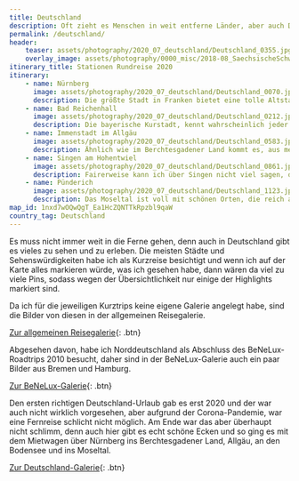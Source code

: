 ```yaml
---
title: Deutschland
description: Oft zieht es Menschen in weit entferne Länder, aber auch Deutschland hat etliches zu bieten. Hier findest du meine Tipps für das Heimatland.
permalink: /deutschland/
header:
    teaser: assets/photography/2020_07_deutschland/Deutschland_0355.jpg
    overlay_image: assets/photography/0000_misc/2018-08_SaechsischeSchweiz_069.jpg
itinerary_title: Stationen Rundreise 2020
itinerary:
    - name: Nürnberg
      image: assets/photography/2020_07_deutschland/Deutschland_0070.jpg
      description: Die größte Stadt in Franken bietet eine tolle Altstadt mit vielen sehenswerten Kirchen, einem schönen Handwerkerhof und einer beeindruckenden Burg, die hoch oben über der Stadt thront. Insgesamt muss ich aber sagen, dass mir kleinere Städte im Umkreis, wie Bamberg oder Rothenburg ob der Tauber, besser gefallen haben. Einen Besuch ist Nürnberg aber auf jeden Fall wert.
    - name: Bad Reichenhall
      image: assets/photography/2020_07_deutschland/Deutschland_0212.jpg
      description: Die bayerische Kurstadt, kennt wahrscheinlich jeder von einer Salzmarke, weswegen es im Umkreis auch etliches rund um die Salzgewinnung zu besichtigen gibt. Aus meiner Sicht ist jedoch das wirkliche Highlight die umliegende Natur im Berchtesgadener Land, wie dem Königssee, dem Ramsauer Malerweg oder der Almbachklamm, die man von dort aus relativ leicht erreicht.
    - name: Immenstadt im Allgäu
      image: assets/photography/2020_07_deutschland/Deutschland_0583.jpg
      description: Ähnlich wie im Berchtesgadener Land kommt es, aus meiner Sicht, auf den Ort im Allgäu nicht unbedingt an, denn so ziemlich jeder Ort hat etwas schönes und bietet eine gute Ausgangslage die Natur zu entdecken. Immenstadt war definitiv eine gute Wahl für ein paar ruhige Tage mit leckerem Essen und gutem Bier ;)
    - name: Singen am Hohentwiel
      image: assets/photography/2020_07_deutschland/Deutschland_0861.jpg
      description: Fairerweise kann ich über Singen nicht viel sagen, denn die Station hatten wir nur gewählt, weil die anderen verfügbaren Hotels am Bodensee zu teuer, ausgebucht oder uns nicht zugesagt hatten. Wirklich viel Zeit haben wir daher dort nicht verbracht und würde ich im Nachhinein für einen Bodensee-Trip nicht unbedingt empfehlen.
    - name: Pünderich
      image: assets/photography/2020_07_deutschland/Deutschland_1123.jpg
      description: Das Moseltal ist voll mit schönen Orten, die reich an Fachwerkhäusern, Campingplätzen und Winzereien sind. Einer davon ist Pünderich und wir haben die Zeit dort sehr genossen. Viele Sehenswürdigkeiten ließen sich von hier aus leicht erreichen und innerhalb von wenigen Minuten war man umgeben von Weinreben.
map_id: 1nxd7wOQwQgT_Ea1HcZQNTTkRpzbl9qaW
country_tag: Deutschland
---
```


Es muss nicht immer weit in die Ferne gehen, denn auch in Deutschland gibt es vieles zu sehen und zu erleben.
Die meisten Städte und Sehenswürdigkeiten habe ich als Kurzreise besichtigt und wenn ich auf der Karte 
alles markieren würde, was ich gesehen habe, dann wären da viel zu viele Pins, 
sodass wegen der Übersichtlichkeit nur einige der Highlights markiert sind.

Da ich für die jeweiligen Kurztrips keine eigene Galerie angelegt habe, sind die Bilder von diesen in der allgemeinen Reisegalerie.  

[Zur allgemeinen Reisegalerie](/photography/here-there-and-everywhere/){: .btn}

Abgesehen davon, habe ich Norddeutschland als Abschluss des BeNeLux-Roadtrips 2010 besucht, 
daher sind in der BeNeLux-Galerie auch ein paar Bilder aus Bremen und Hamburg.

[Zur BeNeLux-Galerie](/photography/benelux-2010/){: .btn}

Den ersten richtigen Deutschland-Urlaub gab es erst 2020 und der war auch nicht wirklich vorgesehen, 
aber aufgrund der Corona-Pandemie, war eine Fernreise schlicht nicht möglich. 
Am Ende war das aber überhaupt nicht schlimm, denn auch hier gibt es echt schöne Ecken und so ging es mit dem Mietwagen über Nürnberg 
ins Berchtesgadener Land, Allgäu, an den Bodensee und ins Moseltal.

[Zur Deutschland-Galerie](/photography/deutschland-2020/){: .btn}
